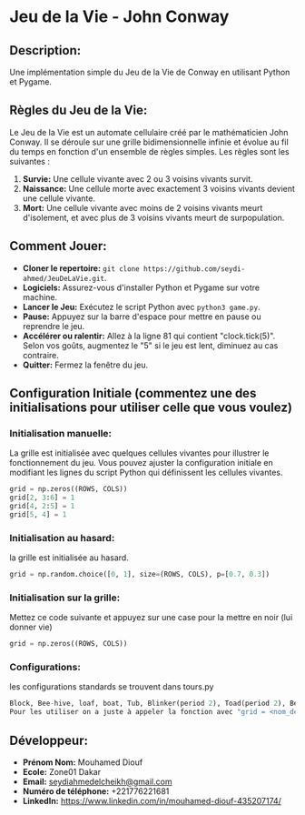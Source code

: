 # Jeu de la Vie - John Conway

## Description:
Une implémentation simple du Jeu de la Vie de Conway en utilisant Python et Pygame.

## Règles du Jeu de la Vie:
Le Jeu de la Vie est un automate cellulaire créé par le mathématicien John Conway. Il se déroule sur une grille bidimensionnelle infinie et évolue au fil du temps en fonction d'un ensemble de règles simples. Les règles sont les suivantes :

1. **Survie:** Une cellule vivante avec 2 ou 3 voisins vivants survit.
2. **Naissance:** Une cellule morte avec exactement 3 voisins vivants devient une cellule vivante.
3. **Mort:** Une cellule vivante avec moins de 2 voisins vivants meurt d'isolement, et avec plus de 3 voisins vivants meurt de surpopulation.

## Comment Jouer:
- **Cloner le repertoire:** `git clone https://github.com/seydi-ahmed/JeuDeLaVie.git`.
- **Logiciels:** Assurez-vous d'installer Python et Pygame sur votre machine.
- **Lancer le Jeu:** Exécutez le script Python avec `python3 game.py`.
- **Pause:** Appuyez sur la barre d'espace pour mettre en pause ou reprendre le jeu.
- **Accélérer ou ralentir:** Allez à la ligne 81 qui contient "clock.tick(5)". Selon vos goûts, augmentez le "5" si le jeu est lent, diminuez au cas contraire.
- **Quitter:** Fermez la fenêtre du jeu.

## Configuration Initiale (commentez une des initialisations pour utiliser celle que vous voulez)
### Initialisation manuelle:
La grille est initialisée avec quelques cellules vivantes pour illustrer le fonctionnement du jeu. Vous pouvez ajuster la configuration initiale en modifiant les lignes du script Python qui définissent les cellules vivantes.
```python
grid = np.zeros((ROWS, COLS))
grid[2, 3:6] = 1
grid[4, 2:5] = 1
grid[5, 4] = 1
```

### Initialisation au hasard:
la grille est initialisée au hasard.
```python
grid = np.random.choice([0, 1], size=(ROWS, COLS), p=[0.7, 0.3])
```

### Initialisation sur la grille:
Mettez ce code suivante et appuyez sur une case pour la mettre en noir (lui donner vie)
```python
grid = np.zeros((ROWS, COLS))
```

### Configurations:
les configurations standards se trouvent dans tours.py
```python
Block, Bee-hive, loaf, boat, Tub, Blinker(period 2), Toad(period 2), Beacon(period 2), Pulsar(period 3), Penta-decathlon(period 15), Glider, Light-weight spaceship(LWSS), Middle-weight spaceship(MWSS), Heavy-weight spaceship(HWSS), The R-pentomino, Diehard, Acorn, Gosper glider gun, Simkin glider gun.
Pour les utiliser on a juste à appeler la fonction avec "grid = <nom_de_la_fonction>"
```

## Développeur:
- **Prénom Nom:** Mouhamed Diouf
- **Ecole:** Zone01 Dakar
- **Email:** seydiahmedelcheikh@gmail.com
- **Numéro de téléphone:** +221776221681
- **LinkedIn:** https://www.linkedin.com/in/mouhamed-diouf-435207174/